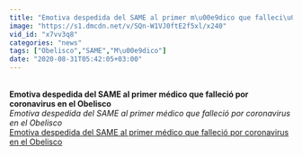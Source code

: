 ```yaml
---
title: "Emotiva despedida del SAME al primer m\u00e9dico que falleci\u00f3 por coronavirus en el Obelisco"
image: "https://s1.dmcdn.net/v/SQn-W1VJ0ftE2f5xl/x240"
vid_id: "x7vv3q8"
categories: "news"
tags: ["Obelisco","SAME","M\u00e9dico"]
date: "2020-08-31T05:42:05+03:00"
---
```

<br><b>Emotiva despedida del SAME al primer médico que falleció por coronavirus en el Obelisco</b><br> <i>Emotiva despedida del SAME al primer médico que falleció por coronavirus en el Obelisco</i><br> <u>Emotiva despedida del SAME al primer médico que falleció por coronavirus en el Obelisco</u>
